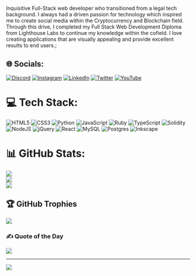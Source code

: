 # 
Inquisitive Full-Stack web developer who transitioned from a legal tech background. I always had a driven passion for technology which inspired me to create social media within the Cryptocurrency and Blockchain field. Through this drive, I completed my Full Stack Web Development Diploma from Lighthouse Labs to continue my knowledge within the cofield. I love creating applications that are visually appealing and provide excellent results to end users.;<br>


## 🌐 Socials:
[![Discord](https://img.shields.io/badge/Discord-%237289DA.svg?logo=discord&logoColor=white)](htttps://discord.gg/ricardomoura#5645) [![Instagram](https://img.shields.io/badge/Instagram-%23E4405F.svg?logo=Instagram&logoColor=white)](https://instagram.com/https://www.instagram.com/rmoura79/) [![LinkedIn](https://img.shields.io/badge/LinkedIn-%230077B5.svg?logo=linkedin&logoColor=white)](https://linkedin.com/in/https://www.linkedin.com/in/ricardomoura1979/) [![Twitter](https://img.shields.io/badge/Twitter-%231DA1F2.svg?logo=Twitter&logoColor=white)](https://twitter.com/https://twitter.com/0x_ricardomoura) [![YouTube](https://img.shields.io/badge/YouTube-%23FF0000.svg?logo=YouTube&logoColor=white)](https://youtube.com/c/youtube.com/sinaisdecripto) 

# 💻 Tech Stack:
![HTML5](https://img.shields.io/badge/html5-%23E34F26.svg?style=for-the-badge&logo=html5&logoColor=white) ![CSS3](https://img.shields.io/badge/css3-%231572B6.svg?style=for-the-badge&logo=css3&logoColor=white) ![Python](https://img.shields.io/badge/python-3670A0?style=for-the-badge&logo=python&logoColor=ffdd54) ![JavaScript](https://img.shields.io/badge/javascript-%23323330.svg?style=for-the-badge&logo=javascript&logoColor=%23F7DF1E) ![Ruby](https://img.shields.io/badge/ruby-%23CC342D.svg?style=for-the-badge&logo=ruby&logoColor=white) ![TypeScript](https://img.shields.io/badge/typescript-%23007ACC.svg?style=for-the-badge&logo=typescript&logoColor=white) ![Solidity](https://img.shields.io/badge/Solidity-%23363636.svg?style=for-the-badge&logo=solidity&logoColor=white) ![NodeJS](https://img.shields.io/badge/node.js-6DA55F?style=for-the-badge&logo=node.js&logoColor=white) ![jQuery](https://img.shields.io/badge/jquery-%230769AD.svg?style=for-the-badge&logo=jquery&logoColor=white) ![React](https://img.shields.io/badge/react-%2320232a.svg?style=for-the-badge&logo=react&logoColor=%2361DAFB) ![MySQL](https://img.shields.io/badge/mysql-%2300f.svg?style=for-the-badge&logo=mysql&logoColor=white) ![Postgres](https://img.shields.io/badge/postgres-%23316192.svg?style=for-the-badge&logo=postgresql&logoColor=white) ![Inkscape](https://img.shields.io/badge/Inkscape-e0e0e0?style=for-the-badge&logo=inkscape&logoColor=080A13)
# 📊 GitHub Stats:
![](https://github-readme-stats.vercel.app/api?username=ricardomoura1979&theme=dark&hide_border=false&include_all_commits=false&count_private=false)<br/>
![](https://github-readme-streak-stats.herokuapp.com/?user=ricardomoura1979&theme=dark&hide_border=false)<br/>
![](https://github-readme-stats.vercel.app/api/top-langs/?username=ricardomoura1979&theme=dark&hide_border=false&include_all_commits=false&count_private=false&layout=compact)

## 🏆 GitHub Trophies
![](https://github-profile-trophy.vercel.app/?username=ricardomoura1979&theme=discord&no-frame=false&no-bg=true&margin-w=4)

### ✍️ Quote of the Day
![](https://quotes-github-readme.vercel.app/api?type=horizontal&theme=radical)

---
[![](https://visitcount.itsvg.in/api?id=ricardomoura1979&icon=0&color=0)](https://visitcount.itsvg.in)

